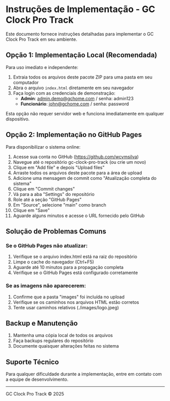 # Instruções de Implementação - GC Clock Pro Track

Este documento fornece instruções detalhadas para implementar o GC Clock Pro Track em seu ambiente.

## Opção 1: Implementação Local (Recomendada)

Para uso imediato e independente:

1. Extraia todos os arquivos deste pacote ZIP para uma pasta em seu computador
2. Abra o arquivo `index.html` diretamente em seu navegador
3. Faça login com as credenciais de demonstração:
   - **Admin**: admin.demo@gchome.com / senha: admin123
   - **Funcionário**: john@gchome.com / senha: password

Esta opção não requer servidor web e funciona imediatamente em qualquer dispositivo.

## Opção 2: Implementação no GitHub Pages

Para disponibilizar o sistema online:

1. Acesse sua conta no GitHub (https://github.com/wcvmsilva)
2. Navegue até o repositório gc-clock-pro-track (ou crie um novo)
3. Clique em "Add file" e depois "Upload files"
4. Arraste todos os arquivos deste pacote para a área de upload
5. Adicione uma mensagem de commit como "Atualização completa do sistema"
6. Clique em "Commit changes"
7. Vá para a aba "Settings" do repositório
8. Role até a seção "GitHub Pages"
9. Em "Source", selecione "main" como branch
10. Clique em "Save"
11. Aguarde alguns minutos e acesse o URL fornecido pelo GitHub

## Solução de Problemas Comuns

### Se o GitHub Pages não atualizar:

1. Verifique se o arquivo index.html está na raiz do repositório
2. Limpe o cache do navegador (Ctrl+F5)
3. Aguarde até 10 minutos para a propagação completa
4. Verifique se o GitHub Pages está configurado corretamente

### Se as imagens não aparecerem:

1. Confirme que a pasta "images" foi incluída no upload
2. Verifique se os caminhos nos arquivos HTML estão corretos
3. Tente usar caminhos relativos (./images/logo.jpeg)

## Backup e Manutenção

1. Mantenha uma cópia local de todos os arquivos
2. Faça backups regulares do repositório
3. Documente quaisquer alterações feitas no sistema

## Suporte Técnico

Para qualquer dificuldade durante a implementação, entre em contato com a equipe de desenvolvimento.

---

GC Clock Pro Track © 2025
